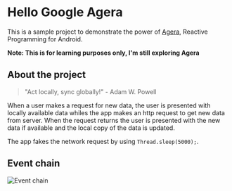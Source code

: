 # Hello Google Agera
This is a sample project to demonstrate the power of [Agera](https://github.com/google/agera), Reactive Programming for Android.

**Note: This is for learning purposes only, I'm still exploring Agera**

## About the project
> "Act locally, sync globally!" - Adam W. Powell

When a user makes a request for new data, the user is presented with locally available data 
whiles the app makes an http request to get new data from server. When the request returns the user is presented
with the new data if available and the local copy of the data is updated.

The app fakes the network request by using `Thread.sleep(5000);`.


## Event chain
![Event chain](https://github.com/savekirk/hello-google-agera/blob/master/hello_agera.png)
